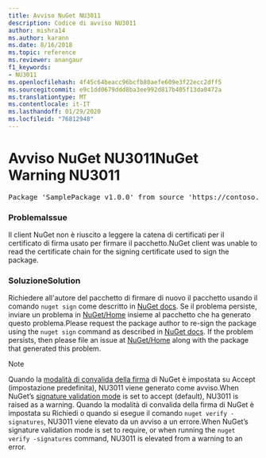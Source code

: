 ```yaml
---
title: Avviso NuGet NU3011
description: Codice di avviso NU3011
author: mishra14
ms.author: karann
ms.date: 8/16/2018
ms.topic: reference
ms.reviewer: anangaur
f1_keywords:
- NU3011
ms.openlocfilehash: 4f45c64beacc96bcfb80aefe609e3f22ecc2dff5
ms.sourcegitcommit: e9c1dd0679ddd8ba3ee992d817b405f13da0472a
ms.translationtype: MT
ms.contentlocale: it-IT
ms.lasthandoff: 01/29/2020
ms.locfileid: "76812948"
---
```

# <a name="nuget-warning-nu3011"></a><span data-ttu-id="7df5d-103">Avviso NuGet NU3011</span><span class="sxs-lookup"><span data-stu-id="7df5d-103">NuGet Warning NU3011</span></span>

<pre>Package 'SamplePackage v1.0.0' from source 'https://contoso.com/index.json': The primary signature is invalid.</pre>

### <a name="issue"></a><span data-ttu-id="7df5d-104">Problema</span><span class="sxs-lookup"><span data-stu-id="7df5d-104">Issue</span></span>

<span data-ttu-id="7df5d-105">Il client NuGet non è riuscito a leggere la catena di certificati per il certificato di firma usato per firmare il pacchetto.</span><span class="sxs-lookup"><span data-stu-id="7df5d-105">NuGet client was unable to read the certificate chain for the signing certificate used to sign the package.</span></span>


### <a name="solution"></a><span data-ttu-id="7df5d-106">Soluzione</span><span class="sxs-lookup"><span data-stu-id="7df5d-106">Solution</span></span>

<span data-ttu-id="7df5d-107">Richiedere all'autore del pacchetto di firmare di nuovo il pacchetto usando il comando `nuget sign` come descritto in [NuGet docs](../../create-packages/sign-a-package.md). Se il problema persiste, inviare un problema in [NuGet/Home](https://github.com/NuGet/Home/issues) insieme al pacchetto che ha generato questo problema.</span><span class="sxs-lookup"><span data-stu-id="7df5d-107">Please request the package author to re-sign the package using the `nuget sign` command as described in [NuGet docs](../../create-packages/sign-a-package.md). If the problem persists, then please file an issue at [NuGet/Home](https://github.com/NuGet/Home/issues) along with the package that generated this problem.</span></span>


> [!Note]
> <span data-ttu-id="7df5d-108">Quando la [modalità di convalida della firma](../../consume-packages/installing-signed-packages.md#configure-package-signature-requirements) di NuGet è impostata su Accept (impostazione predefinita), NU3011 viene generato come avviso.</span><span class="sxs-lookup"><span data-stu-id="7df5d-108">When NuGet’s [signature validation mode](../../consume-packages/installing-signed-packages.md#configure-package-signature-requirements) is set to accept (default), NU3011 is raised as a warning.</span></span> <span data-ttu-id="7df5d-109">Quando la modalità di convalida della firma di NuGet è impostata su Richiedi o quando si esegue il comando `nuget verify -signatures`, NU3011 viene elevato da un avviso a un errore.</span><span class="sxs-lookup"><span data-stu-id="7df5d-109">When NuGet’s signature validation mode is set to require, or when running the `nuget verify -signatures` command, NU3011 is elevated from a warning to an error.</span></span> 
